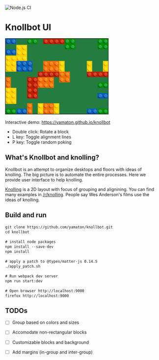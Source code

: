 ![Node.js CI](https://github.com/yamaton/knollbot/workflows/Node.js%20CI/badge.svg)

# Knollbot UI

<a href="https://yamaton.github.io/knollbot">
<img src="./docs/images/knollbot.png" alt="demo image"/>
</a>

Interactive demo: https://yamaton.github.io/knollbot

* Double click: Rotate a block
* L key: Toggle alignment lines
* P key: Toggle random poking


## What's Knollbot and knolling?

Knollbot is an attempt to organize desktops and floors with ideas of knolling. The big picture is to automate the entire processes. Here we provide user interface to help knolling.


[Knolling](https://en.wikipedia.org/wiki/Tom_Sachs?oldformat=true#Knolling) is a 2D layout with focus of grouping and alignining. You can find many examples in [/r/knolling](https://www.reddit.com/r/knolling/). People say Wes Anderson's films use the ideas of knolling.


## Build and run

```shell
git clone https://github.com/yamaton/knollbot.git
cd knollbot

# install node packages
npm install --save-dev
npm install

# apply a patch to @types/matter-js 0.14.5
./apply_patch.sh

# Run webpack dev server
npm run start:dev

# Open browser http://localhost:9000
firefox http://localhost:9000
```


## TODOs

- [ ] Group based on colors and sizes
- [ ] Accomodate non-rectangular blocks
- [ ] Customizable blocks and background
- [ ] Add margins (in-group and inter-group)

